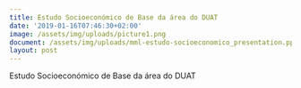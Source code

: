 ```yaml
---
title: Estudo Socioeconómico de Base da área do DUAT
date: '2019-01-16T07:46:30+02:00'
image: /assets/img/uploads/picture1.png
document: /assets/img/uploads/mml-estudo-socioeconomico_presentation.pptx
layout: post
---
```

Estudo Socioeconómico de Base da área do DUAT
